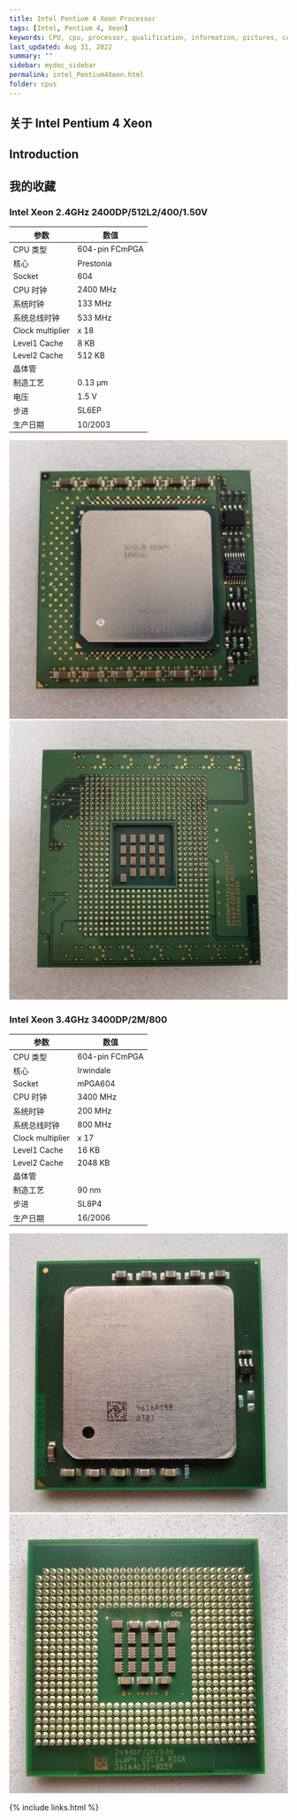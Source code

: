 ```yaml
---
title: Intel Pentium 4 Xeon Processor
tags: [Intel, Pentium 4, Xeon]
keywords: CPU, cpu, processor, qualification, information, pictures, core, frequency, chip packaging, packaging, cpu info, x86, collection, amd, cyrix, harris, ibm, idt, iit, intel, motorola, nec, sgs, sgs-thomson, siemens, ST, signetics, mhs, ti, texas instruments, ulsi, umc, weitek, zilog, 808x, 8085, 8088, 8086, 80188, 80186, 80286, 286, 80386, 386, i386, Am386, 386sx, 386dx, 486, i486, 586, 486sx, 486dx, overdrive, 487, pentium, 586, 5x86, 386dlc, 386slc, 486dx2, mmx, ppro, pentium-pro, pro, athlon, duron, z80, dirk oppelt, dirk, oppelt, engineering, sample, samples
last_updated: Aug 31, 2022
summary: ""
sidebar: mydoc_sidebar
permalink: intel_Pentium4Xeon.html
folder: cpus
---
```


## 关于 Intel Pentium 4 Xeon

## Introduction

## 我的收藏

### Intel Xeon 2.4GHz 2400DP/512L2/400/1.50V

| 参数 | 数值 |
| ------ | ------ |
| CPU 类型 | 604-pin FCmPGA |
| 核心 | Prestonia |
| Socket | 604 |
| CPU 时钟 | 2400 MHz |
| 系统时钟 | 133 MHz |
| 系统总线时钟 | 533 MHz |
| Clock multiplier | x 18 |
| Level1 Cache | 8 KB |
| Level2 Cache | 512 KB |
| 晶体管 |  |
| 制造工艺 | 0.13 µm |
| 电压 | 1.5 V |
| 步进 | SL6EP |
| 生产日期 | 10/2003 |

![Intel Xeon 2400DP 2.4GHz 正面](/images/cpus/Intel/Intel_Xeon_2400DP_1.jpg)
![Intel Xeon 2400DP 2.4GHz 反面](/images/cpus/Intel/Intel_Xeon_2400DP_2.jpg)

### Intel Xeon 3.4GHz 3400DP/2M/800

| 参数 | 数值 |
| ------ | ------ |
| CPU 类型 | 604-pin FCmPGA |
| 核心 | Irwindale |
| Socket | mPGA604 |
| CPU 时钟 | 3400 MHz |
| 系统时钟 | 200 MHz |
| 系统总线时钟 | 800 MHz |
| Clock multiplier | x 17 |
| Level1 Cache | 16 KB |
| Level2 Cache | 2048 KB |
| 晶体管 |  |
| 制造工艺 | 90 nm |
| 步进 | SL8P4 |
| 生产日期 | 16/2006 |

![Intel Xeon 3400DP 3.4GHz 正面](/images/cpus/Intel/Intel_Xeon_3400DP_1.jpg)
![Intel Xeon 3400DP 3.4GHz 反面](/images/cpus/Intel/Intel_Xeon_3400DP_2.jpg)

{% include links.html %}
